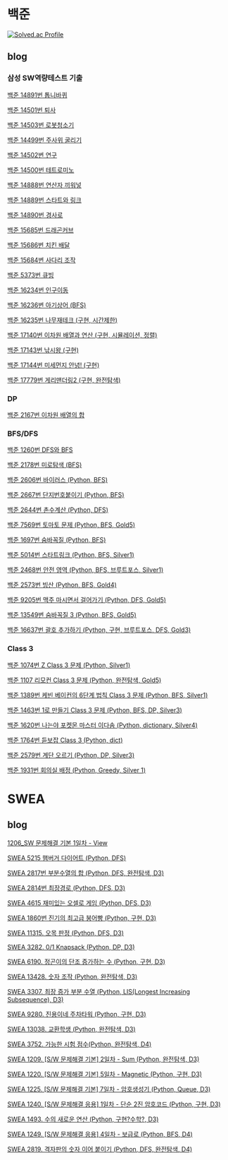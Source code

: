 # 백준

[![Solved.ac Profile](http://mazassumnida.wtf/api/v2/generate_badge?boj=sjyk2002)](https://solved.ac/sjyk2002/)

## blog
### 삼성 SW역량테스트 기출
[백준 14891번 톱니바퀴](https://velog.io/@seungjae/%EB%B0%B1%EC%A4%80-14891-%ED%86%B1%EB%8B%88%EB%B0%94%ED%80%B4-%EC%82%BC%EC%84%B1-SW%EC%97%AD%EB%9F%89%ED%85%8C%EC%8A%A4%ED%8A%B8-Python-%EA%B5%AC%ED%98%84)

[백준 14501번 퇴사](https://velog.io/@seungjae/%EB%B0%B1%EC%A4%80-14501-%EC%82%BC%EC%84%B1SW%EC%97%AD%EB%9F%89%ED%85%8C%EC%8A%A4%ED%8A%B8-%EA%B8%B0%EC%B6%9C%EB%AC%B8%EC%A0%9C-DP-Python)

[백준 14503번 로봇청소기](https://velog.io/@seungjae/%EB%B0%B1%EC%A4%80-14503-%EB%A1%9C%EB%B4%87%EC%B2%AD%EC%86%8C%EA%B8%B0-%EC%82%BC%EC%84%B1SW%EA%B8%B0%EC%B6%9C-Python)

[백준 14499번 주사위 굴리기](https://velog.io/@seungjae/%EB%B0%B1%EC%A4%80-14499-%EC%A3%BC%EC%82%AC%EC%9C%84-%EA%B5%B4%EB%A6%AC%EA%B8%B0-%EC%82%BC%EC%84%B1SW%EC%97%AD%EB%9F%89%ED%85%8C%EC%8A%A4%ED%8A%B8-Python)

[백준 14502번 연구](https://velog.io/@seungjae/%EB%B0%B1%EC%A4%80-14502-%EC%82%BC%EC%84%B1SW%EC%97%AD%EB%9F%89%ED%85%8C%EC%8A%A4%ED%8A%B8-%EA%B8%B0%EC%B6%9C-BFS-Python)

[백준 14500번 테트로미노](https://velog.io/@seungjae/14500-%ED%85%8C%ED%8A%B8%EB%A1%9C%EB%AF%B8%EB%85%B8-%EB%B0%B1%EC%A4%80-%EC%82%BC%EC%84%B1-SW%EC%97%AD%EB%9F%89%ED%85%8C%EC%8A%A4%ED%8A%B8-%EA%B5%AC%ED%98%84-%EC%99%84%EC%A0%84%ED%83%90%EC%83%89-Python)

[백준 14888번 연산자 끼워넣](https://velog.io/@seungjae/%EB%B0%B1%EC%A4%80-14888-%EC%97%B0%EC%82%B0%EC%9E%90-%EB%81%BC%EC%9B%8C%EB%84%A3%EA%B8%B0-%EC%82%BC%EC%84%B1-SW%EC%97%AD%EB%9F%89%ED%85%8C%EC%8A%A4%ED%8A%B8-Python-%EC%99%84%EC%A0%84%ED%83%90%EC%83%89-%EC%88%9C%EC%97%B4)

[백준 14889번 스타트와 링크](https://velog.io/@seungjae/%EB%B0%B1%EC%A4%80-14889%EB%B2%88-%EC%8A%A4%ED%83%80%ED%8A%B8%EC%99%80-%EB%A7%81%ED%81%AC-%EC%82%BC%EC%84%B1-SW%EC%97%AD%EB%9F%89%ED%85%8C%EC%8A%A4%ED%8A%B8-Python)

[백준 14890번 경사로](https://velog.io/@seungjae/%EB%B0%B1%EC%A4%80-14890-%EA%B2%BD%EC%82%AC%EB%A1%9C-%EC%82%BC%EC%84%B1-SW%EC%97%AD%EB%9F%89%ED%85%8C%EC%8A%A4%ED%8A%B8-Python)

[백준 15685번 드래곤커브](https://velog.io/@seungjae/%EB%B0%B1%EC%A4%80-15685%EB%B2%88-%EB%93%9C%EB%9E%98%EA%B3%A4%EC%BB%A4%EB%B8%8C-%EC%82%BC%EC%84%B1SW%EC%97%AD%EB%9F%89%ED%85%8C%EC%8A%A4%ED%8A%B8-Python)

[백준 15686번 치킨 배달](https://velog.io/@seungjae/%EB%B0%B1%EC%A4%80-15686%EB%B2%88-%EC%B9%98%ED%82%A8-%EB%B0%B0%EB%8B%AC-%EC%82%BC%EC%84%B1-SW%EC%97%AD%EB%9F%89%ED%85%8C%EC%8A%A4%ED%8A%B8-Python)

[백준 15684번 사다리 조작](https://velog.io/@seungjae/%EB%B0%B1%EC%A4%80-15684%EB%B2%88-%EC%82%AC%EB%8B%A4%EB%A6%AC-%EC%A1%B0%EC%9E%91-%EC%82%BC%EC%84%B1-SW%EC%97%AD%EB%9F%89%ED%85%8C%EC%8A%A4%ED%8A%B8-Python)

[백준 5373번 큐빙](https://velog.io/@seungjae/%EB%B0%B1%EC%A4%80-5373%EB%B2%88-%ED%81%90%EB%B9%99-%EC%82%BC%EC%84%B1-SW%EC%97%AD%EB%9F%89%ED%85%8C%EC%8A%A4%ED%8A%B8-Python)

[백준 16234번 인구이동](https://velog.io/@seungjae/%EB%B0%B1%EC%A4%80-16234%EB%B2%88-%EC%9D%B8%EA%B5%AC-%EC%9D%B4%EB%8F%99-%EC%82%BC%EC%84%B1SW%EC%97%AD%EB%9F%89%ED%85%8C%EC%8A%A4%ED%8A%B8-Python)

[백준 16236번 아기상어 (BFS)](https://velog.io/@seungjae/%EB%B0%B1%EC%A4%80-16236%EB%B2%88-%EC%95%84%EA%B8%B0-%EC%83%81%EC%96%B4-%EC%82%BC%EC%84%B1-SW%EC%97%AD%EB%9F%89%ED%85%8C%EC%8A%A4%ED%8A%B8-Python-BFS)

[백준 16235번 나무재테크 (구현, 시간제한)](https://velog.io/@seungjae/%EB%B0%B1%EC%A4%80-16235%EB%B2%88-%EB%82%98%EB%AC%B4-%EC%9E%AC%ED%85%8C%ED%81%AC-%EC%82%BC%EC%84%B1-SW%EC%97%AD%EB%9F%89%ED%85%8C%EC%8A%A4%ED%8A%B8-Python)

[백준 17140번 이차원 배열과 연산 (구현, 시뮬레이션, 정렬)](https://velog.io/@seungjae/%EB%B0%B1%EC%A4%80-17140%EB%B2%88-%EC%9D%B4%EC%B0%A8%EC%9B%90-%EB%B0%B0%EC%97%B4%EA%B3%BC-%EC%97%B0%EC%82%B0-%EC%82%BC%EC%84%B1-SW%EC%97%AD%EB%9F%89%ED%85%8C%EC%8A%A4%ED%8A%B8-Python-%EC%A0%95%EB%A0%AC)

[백준 17143번 낚시왕 (구현)](https://velog.io/@seungjae/%EB%B0%B1%EC%A4%80-17143%EB%B2%88-%EB%82%9A%EC%8B%9C%EC%99%95-%EC%82%BC%EC%84%B1-SW%EC%97%AD%EB%9F%89%ED%85%8C%EC%8A%A4%ED%8A%B8-Python-%EA%B5%AC%ED%98%84)

[백준 17144번 미세먼지 안녕! (구현)](https://velog.io/@seungjae/%EB%B0%B1%EC%A4%80-17144%EB%B2%88-%EB%AF%B8%EC%84%B8%EB%A8%BC%EC%A7%80-%EC%95%88%EB%85%95-%EC%82%BC%EC%84%B1-SW%EC%97%AD%EB%9F%89%ED%85%8C%EC%8A%A4%ED%8A%B8-Python)

[백준 17779번 게리맨더링2 (구현, 완전탐색)](https://velog.io/@seungjae/%EB%B0%B1%EC%A4%80-17779%EB%B2%88-%EA%B2%8C%EB%A6%AC%EB%A7%A8%EB%8D%94%EB%A7%812-%EC%82%BC%EC%84%B1-SW%EC%97%AD%EB%9F%89%ED%85%8C%EC%8A%A4%ED%8A%B8-Python-%EA%B5%AC%ED%98%84-%EC%99%84%EC%A0%84%ED%83%90%EC%83%89)

### DP
[백준 2167번 이차원 배열의 합](https://velog.io/@seungjae/%EB%B0%B1%EC%A4%80-2167%EB%B2%88-2%EC%B0%A8%EC%9B%90-%EB%B0%B0%EC%97%B4%EC%9D%98-%ED%95%A9-Python-DP)

### BFS/DFS
[백준 1260번 DFS와 BFS](https://velog.io/@seungjae/%EB%B0%B1%EC%A4%80-1260%EB%B2%88-DFS%EC%99%80-BFS-Python-DFS-BFS)

[백준 2178번 미로탐색 (BFS)](https://velog.io/@seungjae/%EB%B0%B1%EC%A4%80-2178%EB%B2%88-%EB%AF%B8%EB%A1%9C%ED%83%90%EC%83%89-Python-BFS)

[백준 2606번 바이러스 (Python, BFS)](https://velog.io/@seungjae/%EB%B0%B1%EC%A4%80-2606%EB%B2%88-%EB%B0%94%EC%9D%B4%EB%9F%AC%EC%8A%A4-Python-BFS)

[백준 2667번 단지번호붙이기 (Python, BFS)](https://velog.io/@seungjae/%EB%B0%B1%EC%A4%80-2667%EB%B2%88-%EB%8B%A8%EC%A7%80%EB%B2%88%ED%98%B8%EB%B6%99%EC%9D%B4%EA%B8%B0-Python-BFS)

[백준 2644번 촌수계산 (Python, DFS)](https://velog.io/@seungjae/%EB%B0%B1%EC%A4%80-2644%EB%B2%88-%EC%B4%8C%EC%88%98%EA%B3%84%EC%82%B0-Python-DFS)

[백준 7569번 토마토 문제 (Python, BFS, Gold5)](https://velog.io/@seungjae/%EB%B0%B1%EC%A4%80-7569%EB%B2%88-%ED%86%A0%EB%A7%88%ED%86%A0-%EB%AC%B8%EC%A0%9C-Python-BFS-Gold5)

[백준 1697번 숨바꼭질 (Python, BFS)](https://velog.io/@seungjae/%EB%B0%B1%EC%A4%80-1697%EB%B2%88-%EC%88%A8%EB%B0%94%EA%BC%AD%EC%A7%88-Python-BFS)

[백준 5014번 스타트링크 (Python, BFS, Silver1)](https://velog.io/@seungjae/%EB%B0%B1%EC%A4%80-5014%EB%B2%88-%EC%8A%A4%ED%83%80%ED%8A%B8%EB%A7%81%ED%81%AC-Python-BFS-Silver1)

[백준 2468번 안전 영역 (Python, BFS, 브루트포스, Silver1)](https://velog.io/@seungjae/%EB%B0%B1%EC%A4%80-2468%EB%B2%88-%EC%95%88%EC%A0%84-%EC%98%81%EC%97%AD-Python-BFS-%EB%B8%8C%EB%A3%A8%ED%8A%B8%ED%8F%AC%EC%8A%A4-Silver1)

[백준 2573번 빙산 (Python, BFS, Gold4)](https://velog.io/@seungjae/%EB%B0%B1%EC%A4%80-2573%EB%B2%88-%EB%B9%99%EC%82%B0-Python-BFS)

[백준 9205번 맥주 마시면서 걸어가기 (Python, DFS, Gold5)](https://velog.io/@seungjae/%EB%B0%B1%EC%A4%80-9205%EB%B2%88-%EB%A7%A5%EC%A3%BC-%EB%A7%88%EC%8B%9C%EB%A9%B4%EC%84%9C-%EA%B1%B8%EC%96%B4%EA%B0%80%EA%B8%B0-Python-DFS-Gold5)

[백준 13549번 숨바꼭질 3 (Python, BFS, Gold5)](https://velog.io/@seungjae/%EB%B0%B1%EC%A4%80-13549%EB%B2%88-%EC%88%A8%EB%B0%94%EA%BC%AD%EC%A7%88-3-Python-BFS)

[백준 16637번 괄호 추가하기 (Python, 구현, 브루트포스, DFS, Gold3)](https://velog.io/@seungjae/%EB%B0%B1%EC%A4%80-16637%EB%B2%88-%EA%B4%84%ED%98%B8-%EC%B6%94%EA%B0%80%ED%95%98%EA%B8%B0-Python-%EA%B5%AC%ED%98%84-%EB%B8%8C%EB%A3%A8%ED%8A%B8%ED%8F%AC%EC%8A%A4-DFS)

### Class 3
[백준 1074번 Z Class 3 문제 (Python, Silver1)](https://velog.io/@seungjae/%EB%B0%B1%EC%A4%80-1074%EB%B2%88-Z-Class-3%EB%AC%B8%EC%A0%9C-Python-Silver1)

[백준 1107 리모컨 Class 3 문제 (Python, 완전탐색, Gold5)](https://velog.io/@seungjae/%EB%B0%B1%EC%A4%80-1107-%EB%A6%AC%EB%AA%A8%EC%BB%A8-Class-3-Python-%EC%99%84%EC%A0%84%ED%83%90%EC%83%89-Gold5)

[백준 1389번 케빈 베이컨의 6단계 법칙 Class 3 문제 (Python, BFS, Silver1)](https://velog.io/@seungjae/%EB%B0%B1%EC%A4%80-1389%EB%B2%88-%EC%BC%80%EB%B9%88-%EB%B2%A0%EC%9D%B4%EC%BB%A8%EC%9D%98-6%EB%8B%A8%EA%B3%84-%EB%B2%95%EC%B9%99-Python-BFS-Silver1)

[백준 1463번 1로 만들기 Class 3 문제 (Python, BFS, DP, Silver3)](https://velog.io/@seungjae/%EB%B0%B1%EC%A4%80-1463%EB%B2%88-1%EB%A1%9C-%EB%A7%8C%EB%93%A4%EA%B8%B0-Class-3-%EB%AC%B8%EC%A0%9C-Python-BFS-DP-Silver3)

[백준 1620번 나는야 포켓몬 마스터 이다솜 (Python, dictionary, Silver4)](https://velog.io/@seungjae/%EB%B0%B1%EC%A4%80-1620%EB%B2%88-%EB%82%98%EB%8A%94%EC%95%BC-%ED%8F%AC%EC%BC%93%EB%AA%AC-%EB%A7%88%EC%8A%A4%ED%84%B0-%EC%9D%B4%EB%8B%A4%EC%86%9C-Python-dictionary)

[백준 1764번 듣보잡 Class 3 (Python, dict)](https://velog.io/@seungjae/%EB%B0%B1%EC%A4%80-1764%EB%B2%88-%EB%93%A3%EB%B3%B4%EC%9E%A1-Class-3-Python-dict)

[백준 2579번 계단 오르기 (Python, DP, Silver3)](https://velog.io/@seungjae/%EB%B0%B1%EC%A4%80-2579%EB%B2%88-%EA%B3%84%EB%8B%A8-%EC%98%A4%EB%A5%B4%EA%B8%B0-Python-DP)

[백준 1931번 회의실 배정 (Python, Greedy, Silver 1)](https://velog.io/@seungjae/%EB%B0%B1%EC%A4%80-1931%EB%B2%88-%ED%9A%8C%EC%9D%98%EC%8B%A4-%EB%B0%B0%EC%A0%95-Python-Greedy-Silver-1)

# SWEA
## blog

[1206_SW 문제해결 기본 1일차 - View](https://velog.io/@seungjae/SWEA-1206.-SW-%EB%AC%B8%EC%A0%9C%ED%95%B4%EA%B2%B0-%EA%B8%B0%EB%B3%B8-1%EC%9D%BC%EC%B0%A8-View-%EB%AC%B8%EC%A0%9C-%ED%92%80%EC%9D%B4-Python)

[SWEA 5215 햄버거 다이어트 (Python, DFS)](https://velog.io/@seungjae/SWEA-5215-%ED%96%84%EB%B2%84%EA%B1%B0-%EB%8B%A4%EC%9D%B4%EC%96%B4%ED%8A%B8-Python-DFS)

[SWEA 2817번 부분수열의 합 (Python, DFS, 완전탐색, D3)](https://velog.io/@seungjae/SWEA-2817%EB%B2%88-%EB%B6%80%EB%B6%84%EC%88%98%EC%97%B4%EC%9D%98-%ED%95%A9-Python-DFS-%EC%99%84%EC%A0%84%ED%83%90%EC%83%89-D3)

[SWEA 2814번 최장경로 (Python, DFS, D3)](https://velog.io/@seungjae/SWEA-2814%EB%B2%88-%EC%B5%9C%EC%9E%A5%EA%B2%BD%EB%A1%9C-Python-DFS-D3)

[SWEA 4615 재미있는 오셀로 게임 (Python, DFS, D3)](https://velog.io/@seungjae/SWEA-4615-%EC%9E%AC%EB%AF%B8%EC%9E%88%EB%8A%94-%EC%98%A4%EC%85%80%EB%A1%9C-%EA%B2%8C%EC%9E%84-Python-DFS-D3)

[SWEA 1860번 진기의 최고급 붕어빵 (Python, 구현, D3)](https://velog.io/@seungjae/SWEA-1860%EB%B2%88-%EC%A7%84%EA%B8%B0%EC%9D%98-%EC%B5%9C%EA%B3%A0%EA%B8%89-%EB%B6%95%EC%96%B4%EB%B9%B5-Python-%EA%B5%AC%ED%98%84-D3)

[SWEA 11315. 오목 판정 (Python, DFS, D3)](https://velog.io/@seungjae/SWEA-11315.-%EC%98%A4%EB%AA%A9-%ED%8C%90%EC%A0%95-Python-DFS-D3)

[SWEA 3282. 0/1 Knapsack (Python, DP, D3)](https://velog.io/@seungjae/SWEA-3282.-01-Knapsack-Python-DP-D3)

[SWEA 6190. 정곤이의 단조 증가하는 수 (Python, 구현, D3)](https://velog.io/@seungjae/SWEA-6190.-%EC%A0%95%EA%B3%A4%EC%9D%B4%EC%9D%98-%EB%8B%A8%EC%A1%B0-%EC%A6%9D%EA%B0%80%ED%95%98%EB%8A%94-%EC%88%98-Python-%EA%B5%AC%ED%98%84-D3)

[SWEA 13428. 숫자 조작 (Python, 완전탐색, D3)](https://velog.io/@seungjae/SWEA-13428.-%EC%88%AB%EC%9E%90-%EC%A1%B0%EC%9E%91-Python-%EC%99%84%EC%A0%84%ED%83%90%EC%83%89-D3)

[SWEA 3307. 최장 증가 부분 수열 (Python, LIS(Longest Increasing Subsequence), D3)](https://velog.io/@seungjae/SWEA-3307.-%EC%B5%9C%EC%9E%A5-%EC%A6%9D%EA%B0%80-%EB%B6%80%EB%B6%84-%EC%88%98%EC%97%B4-Python-LISLongest-Increasing-Subsequence-D3)

[SWEA 9280. 진용이네 주차타워 (Python, 구현, D3)](https://velog.io/@seungjae/SWEA-9280.-%EC%A7%84%EC%9A%A9%EC%9D%B4%EB%84%A4-%EC%A3%BC%EC%B0%A8%ED%83%80%EC%9B%8C-Python-%EA%B5%AC%ED%98%84-D3)

[SWEA 13038. 교환학생 (Python, 완전탐색, D3)](https://velog.io/@seungjae/SWEA-13038.-%EA%B5%90%ED%99%98%ED%95%99%EC%83%9D-Python-%EC%99%84%EC%A0%84%ED%83%90%EC%83%89-D3)

[SWEA 3752. 가능한 시험 점수(Python, 완전탐색, D4)](https://velog.io/@seungjae/SWEA-3752.-%EA%B0%80%EB%8A%A5%ED%95%9C-%EC%8B%9C%ED%97%98-%EC%A0%90%EC%88%98Python-%EC%99%84%EC%A0%84%ED%83%90%EC%83%89-D4)

[SWEA 1209. [S/W 문제해결 기본] 2일차 - Sum (Python, 완전탐색, D3)](https://velog.io/@seungjae/SWEA-1209.-SW-%EB%AC%B8%EC%A0%9C%ED%95%B4%EA%B2%B0-%EA%B8%B0%EB%B3%B8-2%EC%9D%BC%EC%B0%A8-Sum-Python-%EC%99%84%EC%A0%84%ED%83%90%EC%83%89-D3)

[SWEA 1220. [S/W 문제해결 기본] 5일차 - Magnetic (Python, 구현, D3)](https://velog.io/@seungjae/SWEA-1220.-SW-%EB%AC%B8%EC%A0%9C%ED%95%B4%EA%B2%B0-%EA%B8%B0%EB%B3%B8-5%EC%9D%BC%EC%B0%A8-Magnetic-Python-%EA%B5%AC%ED%98%84-D3)

[SWEA 1225. [S/W 문제해결 기본] 7일차 - 암호생성기 (Python, Queue, D3)](https://velog.io/@seungjae/SWEA-1225.-SW-%EB%AC%B8%EC%A0%9C%ED%95%B4%EA%B2%B0-%EA%B8%B0%EB%B3%B8-7%EC%9D%BC%EC%B0%A8-%EC%95%94%ED%98%B8%EC%83%9D%EC%84%B1%EA%B8%B0-Python-Queue-D3)

[SWEA 1240. [S/W 문제해결 응용] 1일차 - 단순 2진 암호코드 (Python, 구현, D3)](https://velog.io/@seungjae/SWEA-1240.-SW-%EB%AC%B8%EC%A0%9C%ED%95%B4%EA%B2%B0-%EC%9D%91%EC%9A%A9-1%EC%9D%BC%EC%B0%A8-%EB%8B%A8%EC%88%9C-2%EC%A7%84-%EC%95%94%ED%98%B8%EC%BD%94%EB%93%9C-Python-%EA%B5%AC%ED%98%84-D3)     

[SWEA 1493. 수의 새로운 연산 (Python, 구현?수학?, D3)](https://velog.io/@seungjae/SWEA-1493.-%EC%88%98%EC%9D%98-%EC%83%88%EB%A1%9C%EC%9A%B4-%EC%97%B0%EC%82%B0-Python-%EA%B5%AC%ED%98%84%EC%88%98%ED%95%99-D3)

[SWEA 1249. [S/W 문제해결 응용] 4일차 - 보급로 (Python, BFS, D4)](https://velog.io/@seungjae/SWEA-1249.-SW-%EB%AC%B8%EC%A0%9C%ED%95%B4%EA%B2%B0-%EC%9D%91%EC%9A%A9-4%EC%9D%BC%EC%B0%A8-%EB%B3%B4%EA%B8%89%EB%A1%9C-Python-BFS-D4)

[SWEA 2819. 격자판의 숫자 이어 붙이기 (Python, DFS, 완전탐색, D4)](https://velog.io/@seungjae/SWEA-2819.-%EA%B2%A9%EC%9E%90%ED%8C%90%EC%9D%98-%EC%88%AB%EC%9E%90-%EC%9D%B4%EC%96%B4-%EB%B6%99%EC%9D%B4%EA%B8%B0-Python-DFS-%EC%99%84%EC%A0%84%ED%83%90%EC%83%89-D4)